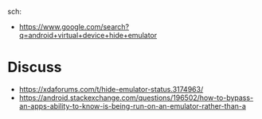 sch:
- https://www.google.com/search?q=android+virtual+device+hide+emulator

# Discuss
- https://xdaforums.com/t/hide-emulator-status.3174963/
- https://android.stackexchange.com/questions/196502/how-to-bypass-an-apps-ability-to-know-is-being-run-on-an-emulator-rather-than-a
